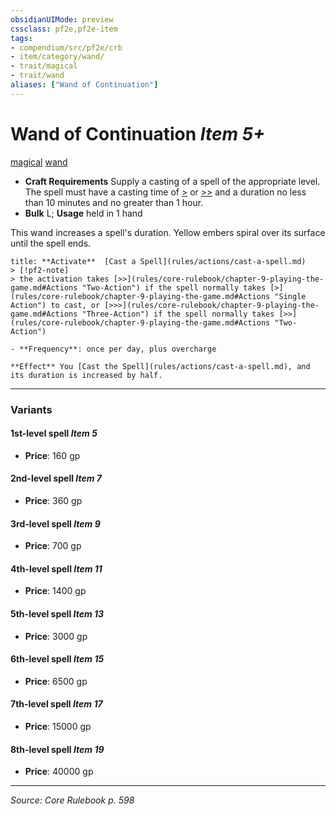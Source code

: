 ```yaml
---
obsidianUIMode: preview
cssclass: pf2e,pf2e-item
tags:
- compendium/src/pf2e/crb
- item/category/wand/
- trait/magical
- trait/wand
aliases: ["Wand of Continuation"]
---
```

# Wand of Continuation *Item 5+*  
[magical](magical.md "Magical Item Trait")  [wand](wand.md "Wand Item Trait")  

- **Craft Requirements** Supply a casting of a spell of the appropriate level. The spell must have a casting time of [>](chapter-9-playing-the-game.md#Actions "Single Action") or [>>](chapter-9-playing-the-game.md#Actions "Two-Action") and a duration no less than 10 minutes and no greater than 1 hour.
- **Bulk** L; **Usage** held in 1 hand

This wand increases a spell's duration. Yellow embers spiral over its surface until the spell ends.

```ad-embed-ability
title: **Activate**  [Cast a Spell](rules/actions/cast-a-spell.md)
> [!pf2-note] 
> the activation takes [>>](rules/core-rulebook/chapter-9-playing-the-game.md#Actions "Two-Action") if the spell normally takes [>](rules/core-rulebook/chapter-9-playing-the-game.md#Actions "Single Action") to cast, or [>>>](rules/core-rulebook/chapter-9-playing-the-game.md#Actions "Three-Action") if the spell normally takes [>>](rules/core-rulebook/chapter-9-playing-the-game.md#Actions "Two-Action")

- **Frequency**: once per day, plus overcharge

**Effect** You [Cast the Spell](rules/actions/cast-a-spell.md), and its duration is increased by half.
```

---

### Variants

#### 1st-level spell *Item 5*

- **Price**: 160 gp

#### 2nd-level spell *Item 7*

- **Price**: 360 gp

#### 3rd-level spell *Item 9*

- **Price**: 700 gp

#### 4th-level spell *Item 11*

- **Price**: 1400 gp

#### 5th-level spell *Item 13*

- **Price**: 3000 gp

#### 6th-level spell *Item 15*

- **Price**: 6500 gp

#### 7th-level spell *Item 17*

- **Price**: 15000 gp

#### 8th-level spell *Item 19*

- **Price**: 40000 gp

---
*Source: Core Rulebook p. 598*